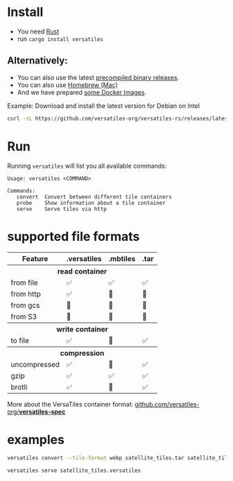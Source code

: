 
# Install

- You need [Rust](https://doc.rust-lang.org/cargo/getting-started/installation.html)
- run `cargo install versatiles`

## Alternatively:

- You can also use the latest [precompiled binary releases](https://github.com/versatiles-org/versatiles-rs/releases/latest/).
- You can also use [Homebrew (Mac)](https://github.com/versatiles-org/versatiles-documentation/blob/main/guides/install_versatiles.md#homebrew-for-macos)
- And we have prepared [some Docker Images](https://github.com/versatiles-org/versatiles-docker).

Example: Download and install the latest version for Debian on Intel
```bash
curl -sL https://github.com/versatiles-org/versatiles-rs/releases/latest/download/versatiles-linux-gnu-x86_64.tar.gz | tar -xzf - -C /usr/local/bin/
```

# Run

Running `versatiles` will list you all available commands:
```
Usage: versatiles <COMMAND>

Commands:
   convert  Convert between different tile containers
   probe    Show information about a tile container
   serve    Serve tiles via http
```

# supported file formats

<table>
   <thead>
      <tr><th>Feature</th><th>.versatiles</th><th>.mbtiles</th><th>.tar</th></tr>
   </thead>
   <tbody>
      <tr><th colspan="4" style="text-align:center">read container</th></tr>
      <tr><td>from file</td><td>✅</td><td>✅</td><td>✅</td></tr>
      <tr><td>from http</td><td>✅</td><td>🚫</td><td>🚫</td></tr>
      <tr><td>from gcs</td><td>🚧</td><td>🚫</td><td>🚫</td></tr>
      <tr><td>from S3</td><td>🚧</td><td>🚫</td><td>🚫</td></tr>
      <tr><th colspan="4" style="text-align:center">write container</th></tr>
      <tr><td>to file</td><td>✅</td><td>🚫</td><td>✅</td></tr>
      <tr><th colspan="4" style="text-align:center">compression</th></tr>
      <tr><td>uncompressed</td><td>✅</td><td>🚫</td><td>✅</td></tr>
      <tr><td>gzip</td><td>✅</td><td>✅</td><td>✅</td></tr>
      <tr><td>brotli</td><td>✅</td><td>🚫</td><td>✅</td></tr>
   </tbody>
</table>

More about the VersaTiles container format: [github.com/versatiles-org/**versatiles-spec**](https://github.com/versatiles-org/versatiles-spec)

# examples

```bash
versatiles convert --tile-format webp satellite_tiles.tar satellite_tiles.versatiles

versatiles serve satellite_tiles.versatiles
```
